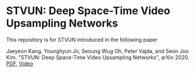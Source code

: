 # STVUN: Deep Space-Time Video Upsampling Networks

This repository is for STVUN introduced in the following paper

Jaeyeon Kang, Younghyun Jo, Seoung Wug Oh, Peter Vajda, and Seon Joo Kim. "STVUN: Deep Space-Time Video Upsampling Networks", arXiv 2020.
[PDF](www.naver.com), [Video](youtube.com)
